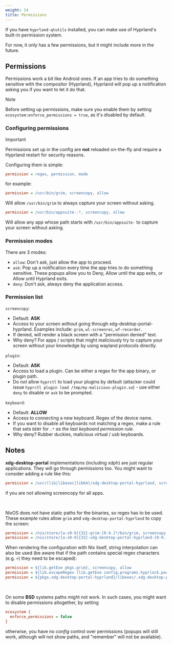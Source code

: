 ```yaml
---
weight: 14
title: Permissions
---
```


If you have `hyprland-qtutils` installed, you can make use of Hyprland's built-in
permission system.

For now, it only has a few permissions, but it might include more in the future.

## Permissions

Permissions work a bit like Android ones. If an app tries to do something sensitive with
the compositor (Hyprland), Hyprland will pop up a notification asking you if you
want to let it do that.

> [!NOTE]
> Before setting up permissions, make sure you enable them by setting
> `ecosystem:enforce_permissions = true`, as it's disabled by default.


### Configuring permissions

> [!IMPORTANT]
> Permissions set up in the config are **not** reloaded on-the-fly and require a Hyprland
> restart for security reasons.

Configuring them is simple:

```ini
permission = regex, permission, mode
```

for example:
```ini
permission = /usr/bin/grim, screencopy, allow
```
Will allow `/usr/bin/grim` to always capture your screen without asking.

```ini
permission = /usr/bin/appsuite-.*, screencopy, allow
```
Will allow any app whose path starts with `/usr/bin/appsuite-` to capture your screen without asking.


### Permission modes

There are 3 modes:
- `allow`: Don't ask, just allow the app to proceed.
- `ask`: Pop up a notification every time the app tries to do something sensitive. These popups allow you to Deny, Allow until the app exits, or Allow until Hyprland exits.
- `deny`: Don't ask, always deny the application access.


### Permission list

`screencopy`:
 - Default: **ASK**
 - Access to your screen _without_ going through xdg-desktop-portal-hyprland. Examples include: `grim`, `wl-screenrec`, `wf-recorder`.
 - If denied, will render a black screen with a "permission denied" text.
 - Why deny? For apps / scripts that might maliciously try to capture your screen without your knowledge by using wayland protocols directly.

`plugin`:
 - Default: **ASK**
 - Access to load a plugin. Can be either a regex for the app binary, or plugin path.
 - Do _not_ allow `hyprctl` to load your plugins by default (attacker could issue `hyprctl plugin load /tmp/my-malicious-plugin.so`) - use either `deny` to disable or `ask` to be prompted.

`keyboard`:
 - Default: **ALLOW**
 - Access to connecting a new keyboard. Regex of the device name.
 - If you want to disable all keyboards not matching a regex, make a rule that sets `DENY` for `.*` _as the last keyboard permission rule_.
 - Why deny? Rubber duckies, malicious virtual / usb keyboards.

## Notes

**xdg-desktop-portal** implementations (including xdph) are just regular applications. They will go through permissions too. You might want to consider
adding a rule like this:
```ini
permission = /usr/(lib|libexec|lib64)/xdg-desktop-portal-hyprland, screencopy, allow
```
if you are not allowing screencopy for all apps.

<br/>

NixOS does not have static paths for the binaries, so regex has to be used. These example rules allow `grim` and `xdg-desktop-portal-hyprland` to copy the screen:
```ini
permission = /nix/store/[a-z0-9]{32}-grim-[0-9.]*/bin/grim, screencopy, allow
permission = /nix/store/[a-z0-9]{32}-xdg-desktop-portal-hyprland-[0-9.]*/libexec/.xdg-desktop-portal-hyprland-wrapped, screencopy, allow
```

When rendering the configuration with Nix itself, string interpolation can also be used (be aware that if the path contains special regex characters (e.g. `+`) they need to be escaped):
```ini
permission = ${lib.getExe pkgs.grim}, screencopy, allow
permission = ${lib.escapeRegex (lib.getExe config.programs.hyprlock.package)}, screencopy, allow
permission = ${pkgs.xdg-desktop-portal-hyprland}/libexec/.xdg-desktop-portal-hyprland-wrapped, screencopy, allow
```

<br/>

On some **BSD** systems paths might not work. In such cases, you might want to disable permissions altogether, by setting
```ini
ecosystem {
  enforce_permissions = false
}
```
otherwise, you have no _config_ control over permissions (popups will still work, although will not show paths, and "remember" will not be available).
